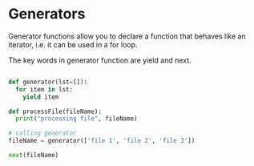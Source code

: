 # Generators

Generator functions allow you to declare a function that behaves like an iterator, i.e. it can be used in a for loop.

The key words in generator function are yield and next.

```python

def generator(lst=[]):
  for item in lst:
    yield item

def processFile(fileName):
  print("processing file", fileName)

# calling generator
fileName = generator(['file 1', 'file 2', 'file 3'])

next(fileName)

```
